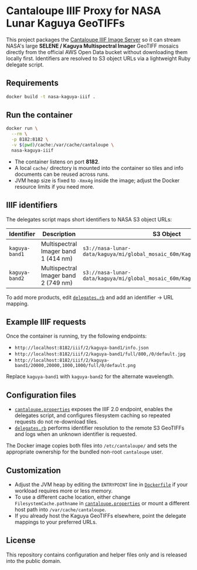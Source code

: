 # Cantaloupe IIIF Proxy for NASA Lunar Kaguya GeoTIFFs

This project packages the [Cantaloupe IIIF Image Server](https://cantaloupe-project.github.io/) so it can stream
NASA's large **SELENE / Kaguya Multispectral Imager** GeoTIFF mosaics directly from the official AWS Open Data
bucket without downloading them locally first. Identifiers are resolved to S3 object URLs via a lightweight Ruby
delegate script.

## Requirements


```bash
docker build -t nasa-kaguya-iiif .
```

## Run the container

```bash
docker run \
  --rm \
  -p 8182:8182 \
  -v $(pwd)/cache:/var/cache/cantaloupe \
  nasa-kaguya-iiif
```

- The container listens on port **8182**.
- A local `cache/` directory is mounted into the container so tiles and info documents can be reused across runs.
- JVM heap size is fixed to `-Xmx4g` inside the image; adjust the Docker resource limits if you need more.


## IIIF identifiers

The delegates script maps short identifiers to NASA S3 object URLs:

| Identifier      | Description                             | S3 Object |
| --------------- | --------------------------------------- | --------- |
| `kaguya-band1`  | Multispectral Imager band 1 (414 nm)    | `s3://nasa-lunar-data/kaguya/mi/global_mosaic_60m/Kaguya_MI_Band1_60m.tif` |
| `kaguya-band2`  | Multispectral Imager band 2 (749 nm)    | `s3://nasa-lunar-data/kaguya/mi/global_mosaic_60m/Kaguya_MI_Band2_60m.tif` |

To add more products, edit [`delegates.rb`](delegates.rb) and add an identifier → URL mapping.

## Example IIIF requests

Once the container is running, try the following endpoints:

- `http://localhost:8182/iiif/2/kaguya-band1/info.json`
- `http://localhost:8182/iiif/2/kaguya-band1/full/800,/0/default.jpg`
- `http://localhost:8182/iiif/2/kaguya-band1/20000,20000,1000,1000/full/0/default.png`

Replace `kaguya-band1` with `kaguya-band2` for the alternate wavelength.

## Configuration files

- [`cantaloupe.properties`](cantaloupe.properties) exposes the IIIF 2.0 endpoint, enables the delegates script,
  and configures filesystem caching so repeated requests do not re-download tiles.
- [`delegates.rb`](delegates.rb) performs identifier resolution to the remote S3 GeoTIFFs and logs when an unknown
  identifier is requested.

The Docker image copies both files into `/etc/cantaloupe/` and sets the appropriate ownership for the bundled
non-root `cantaloupe` user.

## Customization

- Adjust the JVM heap by editing the `ENTRYPOINT` line in [`Dockerfile`](Dockerfile) if your workload requires more
  or less memory.
- To use a different cache location, either change `FilesystemCache.pathname` in
  [`cantaloupe.properties`](cantaloupe.properties) or mount a different host path into `/var/cache/cantaloupe`.
- If you already host the Kaguya GeoTIFFs elsewhere, point the delegate mappings to your preferred URLs.

## License

This repository contains configuration and helper files only and is released into the public domain.
